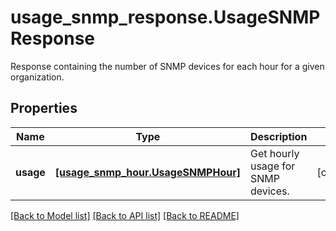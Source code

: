 # usage_snmp_response.UsageSNMPResponse

Response containing the number of SNMP devices for each hour for a given organization.
## Properties
Name | Type | Description | Notes
------------ | ------------- | ------------- | -------------
**usage** | [**[usage_snmp_hour.UsageSNMPHour]**](UsageSNMPHour.md) | Get hourly usage for SNMP devices. | [optional] 

[[Back to Model list]](../README.md#documentation-for-models) [[Back to API list]](../README.md#documentation-for-api-endpoints) [[Back to README]](../README.md)


